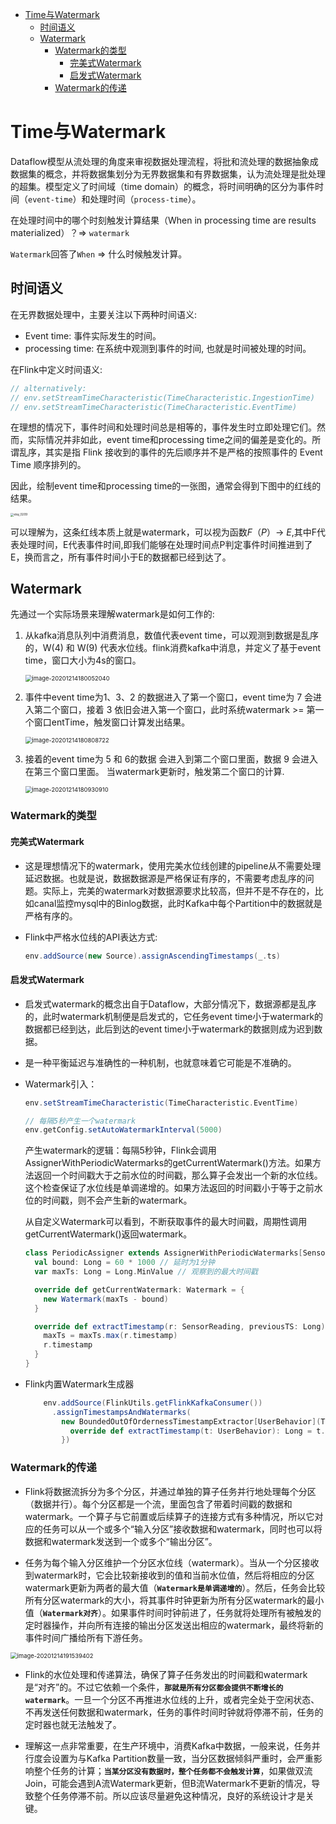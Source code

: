 * [Time与Watermark](#time与watermark)
  * [时间语义](#时间语义)
  * [Watermark](#watermark)
    * [Watermark的类型](#watermark的类型)
      * [完美式Watermark](#完美式watermark)
      * [启发式Watermark](#启发式watermark)
    * [Watermark的传递](#watermark的传递)

# Time与Watermark

Dataflow模型从流处理的角度来审视数据处理流程，将批和流处理的数据抽象成数据集的概念，并将数据集划分为无界数据集和有界数据集，认为流处理是批处理的超集。模型定义了时间域（time domain）的概念，将时间明确的区分为事件时间（`event-time`）和处理时间（`process-time`）。

在处理时间中的哪个时刻触发计算结果（When in processing time are results materialized）？=> `watermark`

`Watermark`回答了`When` => 什么时候触发计算。



## 时间语义

在无界数据处理中，主要关注以下两种时间语义:

- Event time: 事件实际发生的时间。
- processing time: 在系统中观测到事件的时间, 也就是时间被处理的时间。

在Flink中定义时间语义:

```scala
// alternatively:
// env.setStreamTimeCharacteristic(TimeCharacteristic.IngestionTime)
// env.setStreamTimeCharacteristic(TimeCharacteristic.EventTime)
```



在理想的情况下，事件时间和处理时间总是相等的，事件发生时立即处理它们。然而，实际情况并非如此，event time和processing time之间的偏差是变化的。所谓乱序，其实是指 Flink 接收到的事件的先后顺序并不是严格的按照事件的 Event Time 顺序排列的。

因此，绘制event time和processing time的一张图，通常会得到下图中的红线的结果。

<img src="Time与Watermark.assets/stsy_0209-20201214172457146.png" alt="stsy_0209" style="zoom:33%;" />

可以理解为，这条红线本质上就是watermark，可以视为函数*F*（*P*）→ *E*,其中F代表处理时间，E代表事件时间,即我们能够在处理时间点P判定事件时间推进到了E，换而言之，所有事件时间小于E的数据都已经到达了。

## Watermark

先通过一个实际场景来理解watermark是如何工作的:

1. 从kafka消息队列中消费消息，数值代表event time，可以观测到数据是乱序的，W(4) 和 W(9) 代表水位线。flink消费kafka中消息，并定义了基于event time，窗口大小为4s的窗口。

   <img src="Time与Watermark.assets/image-20201214180052040.png" alt="image-20201214180052040" style="zoom:67%;" />

2. 事件中event time为1、3、2 的数据进入了第一个窗口，event time为 7 会进入第二个窗口，接着 3 依旧会进入第一个窗口，此时系统watermark >= 第一个窗口entTime，触发窗口计算发出结果。

   <img src="Time与Watermark.assets/image-20201214180808722.png" alt="image-20201214180808722" style="zoom:67%;" />

3. 接着的event time为 5 和 6的数据 会进入到第二个窗口里面，数据 9 会进入在第三个窗口里面。 当watermark更新时，触发第二个窗口的计算.

   <img src="Time与Watermark.assets/image-20201214180930910.png" alt="image-20201214180930910" style="zoom:67%;" />

### Watermark的类型

#### 完美式Watermark

- 这是理想情况下的watermark，使用完美水位线创建的pipeline从不需要处理延迟数据。也就是说，数据数据源是严格保证有序的，不需要考虑乱序的问题。实际上，完美的watermark对数据源要求比较高，但并不是不存在的，比如canal监控mysql中的Binlog数据，此时Kafka中每个Partition中的数据就是严格有序的。

- Flink中严格水位线的API表达方式:

  ```scala
  env.addSource(new Source).assignAscendingTimestamps(_.ts)
  ```

  

#### 启发式Watermark

- 启发式watermark的概念出自于Dataflow，大部分情况下，数据源都是乱序的，此时watermark机制便是启发式的，它任务event time小于watermark的数据都已经到达，此后到达的event time小于watermark的数据则成为迟到数据。
- 是一种平衡延迟与准确性的一种机制，也就意味着它可能是不准确的。

- Watermark引入：

  ```scala
  env.setStreamTimeCharacteristic(TimeCharacteristic.EventTime)
  
  // 每隔5秒产生一个watermark
  env.getConfig.setAutoWatermarkInterval(5000)
  ```

  产生watermark的逻辑：每隔5秒钟，Flink会调用AssignerWithPeriodicWatermarks的getCurrentWatermark()方法。如果方法返回一个时间戳大于之前水位的时间戳，那么算子会发出一个新的水位线。这个检查保证了水位线是单调递增的。如果方法返回的时间戳小于等于之前水位的时间戳，则不会产生新的watermark。

  从自定义Watermark可以看到，不断获取事件的最大时间戳，周期性调用getCurrentWatermark()返回watermark。

  ```scala
  class PeriodicAssigner extends AssignerWithPeriodicWatermarks[SensorReading] {
    val bound: Long = 60 * 1000 // 延时为1分钟
    var maxTs: Long = Long.MinValue // 观察到的最大时间戳
  
    override def getCurrentWatermark: Watermark = {
      new Watermark(maxTs - bound)
    }
  
    override def extractTimestamp(r: SensorReading, previousTS: Long) = {
      maxTs = maxTs.max(r.timestamp)
      r.timestamp
    }
  }
  ```

- Flink内置Watermark生成器

  ```scala
      env.addSource(FlinkUtils.getFlinkKafkaConsumer())
        .assignTimestampsAndWatermarks(
          new BoundedOutOfOrdernessTimestampExtractor[UserBehavior](Time.seconds(2)) { //设置延时时长
            override def extractTimestamp(t: UserBehavior): Long = t.timestamp
          })
  ```
  
  

### Watermark的传递

- Flink将数据流拆分为多个分区，并通过单独的算子任务并行地处理每个分区（数据并行）。每个分区都是一个流，里面包含了带着时间戳的数据和watermark。一个算子与它前置或后续算子的连接方式有多种情况，所以它对应的任务可以从一个或多个“输入分区”接收数据和watermark，同时也可以将数据和watermark发送到一个或多个“输出分区”。

- 任务为每个输入分区维护一个分区水位线（watermark）。当从一个分区接收到watermark时，它会比较新接收到的值和当前水位值，然后将相应的分区watermark更新为两者的最大值（**`Watermark是单调递增的`**）。然后，任务会比较所有分区watermark的大小，将其事件时钟更新为所有分区watermark的最小值（**`Watermark对齐`**）。如果事件时间时钟前进了，任务就将处理所有被触发的定时器操作，并向所有连接的输出分区发送出相应的watermark，最终将新的事件时间广播给所有下游任务。

<img src="Time与Watermark.assets/image-20201214191539402.png" alt="image-20201214191539402" style="zoom:67%;" />

- Flink的水位处理和传递算法，确保了算子任务发出的时间戳和watermark是“对齐”的。不过它依赖一个条件，**`那就是所有分区都会提供不断增长的watermark`**。一旦一个分区不再推进水位线的上升，或者完全处于空闲状态、不再发送任何数据和watermark，任务的事件时间时钟就将停滞不前，任务的定时器也就无法触发了。

- 理解这一点非常重要，在生产环境中，消费Kafka中数据，一般来说，任务并行度会设置为与Kafka Partition数量一致，当分区数据倾斜严重时，会严重影响整个任务的计算；**`当某分区没有数据时，整个任务都不会触发计算`**，如果做双流Join，可能会遇到A流Watermark更新，但B流Watermark不更新的情况，导致整个任务停滞不前。所以应该尽量避免这种情况，良好的系统设计才是关键。